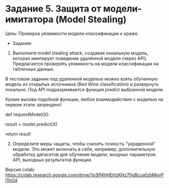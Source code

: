 # Задание 5. Защита от модели-имитатора (Model Stealing)

Цель: Проверка уязвимости модели классификации к краже.

* Задание:

 1. Выполните model stealing attack, создавая локальную модель, которая имитирует поведение удалённой модели (через API). Предлагается проверять уязвимость на модели классификации на табличных данных.

В тестовом задании под удаленной моделью можно взять обученную модель из открытых источников (Red Wine classification) и развернуть локально. Под API подразумевается функция predict выбранной модели.

Кроме вызова подобной функции, любое взаимодействие с моделью на первом этапе запрещено! 

def requestModel(X):

  result = model.predict(X)

  return result

 2. Определите меры защиты, чтобы снизить точность "украденной" модели. Это может включать в себя, например, дополнительную обработку датасетов для обучения модели, входных параметров API, выходных результатов функции.

Версия colab: https://colab.research.google.com/drive/1p3ff4hHEHzKHz70gBcuafzbMnvPt1hOd 
